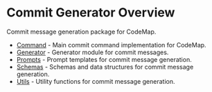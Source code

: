 # Commit Generator Overview

Commit message generation package for CodeMap.

- [Command](command.md) - Main commit command implementation for CodeMap.
- [Generator](generator.md) - Generator module for commit messages.
- [Prompts](prompts.md) - Prompt templates for commit message generation.
- [Schemas](schemas.md) - Schemas and data structures for commit message generation.
- [Utils](utils.md) - Utility functions for commit message generation.
